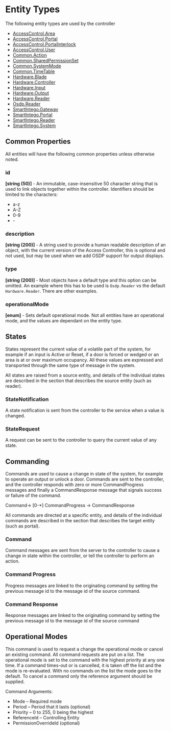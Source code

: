 # Entity Types

The following entity types are used by the controller

- [AccessControl.Area](AccessControlArea.md)
- [AccessControl.Portal](AccessControlPortal.md)
- [AccessControl.PortalInterlock](AccessControlPortalInterlock.md)
- [AccessControl.User](AccessControlUser.md)
- [Common.Action](CommonAction.md)
- [Common.SharedPermissionSet](CommonSharedPermissionSet.md)
- [Common.SystemMode](CommonSystemMode.md)
- [Common.TimeTable](CommonTimeTable.md)
- [Hardware.Blade](HardwareBlade.md)
- [Hardware.Controller](HardwareController.md)
- [Hardware.Input](HardwareInput.md)
- [Hardware.Output](HardwareOutput.md)
- [Hardware.Reader](HardwareReader.md)
- [Osdp.Reader](OsdpReader.md)
- [SmartIntego.Gateway](SmartIntegoGateway.md)
- [SmartIntego.Portal](SmartIntegoPortal.md)
- [SmartIntego.Reader](SmartIntegoReader.md)
- [SmartIntego.System](SmartIntegoSystem.md)

## Common Properties

All entities will have the following common properties unless otherwise noted.

### id

**[string (50)]** - An immutable, case-insensitive 50 character string that is used to link objects together within the controller.  Identifiers should be limited to the characters:

- a-z
- A-Z
- 0-9
- \-

### description

**[string (200)]** - A string used to provide a human readable description of an object, with the current version of the Access Controller, this is optional and not used, but may be used when we add OSDP support for output displays.

### type

**[string (200)]** - Most objects have a default type and this option can be omitted. An example where this has to be used is `Osdp.Reader` vs the default `Hardware.Reader`. There are other examples.

### operationalMode

**[enum]** - Sets default operational mode. Not all entities have an operational mode, and the values are dependant on the entity type.

## States

States represent the current value of a volatile part of the system,
for example if an input is Active or Reset, if a door is forced or wedged or an
area is at or over maximum occupancy. All these values are expressed and
transported through the same type of message in the system.

All states are raised from a source entity, and details of the individual states
are described in the section that describes the source entity (such as reader).

### StateNotification

A state notification is sent from the controller to the service when a value is
changed.

### StateRequest

A request can be sent to the controller to query the current value of any state.

## Commanding

Commands are used to cause a change in state of the system, for example to
operate an output or unlock a door. Commands are sent to the controller, and the
controller responds with zero or more CommandProgress messages and finally a
CommandResponse message that signals success or failure of the command.

Command-\> [0-\*] CommandProgress -\> CommandResponse

All commands are directed at a specific entity, and details of the individual
commands are described in the section that describes the target entity (such as
portal).

### Command

Command messages are sent from the server to the controller to cause a change in state within the controller, or tell the controller to perform an action.

### Command Progress

Progress messages are linked to the originating command by setting the previous
message id to the message id of the source command.

### Command Response

Response messages are linked to the originating command by setting the previous
message id to the message id of the source command

## Operational Modes

This command is used to request a change the operational mode or cancel an
existing command. All command requests are put on a list. The operational mode is set to the command with the highest priority at any one time. If a command times-out or is cancelled, it is taken off the list and the mode is re-evaluated. With no commands on the list the mode goes to the default. To cancel a command only the reference argument should be supplied.

Command Arguments:

- Mode – Required mode
- Period – Period that it lasts (optional)
- Priority – 0 to 255, 0 being the highest
- ReferenceId – Controlling Entity
- PermissionOverrideId (optional)